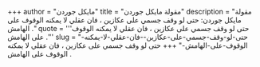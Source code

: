 +++
author = "مايكل جوردن"
title = "مقولة مايكل جوردن"
description = "مقولة مايكل جوردن: حتى لو وقف جسمي على عكازين ، فان عقلي لا يمكنه الوقوف على الهامش ."
quote = '''حتى لو وقف جسمي على عكازين ، فان عقلي لا يمكنه الوقوف على الهامش .''' 
slug = "حتى-لو-وقف-جسمي-على-عكازين--فان-عقلي-لا-يمكنه-الوقوف-على-الهامش-"
+++
حتى لو وقف جسمي على عكازين ، فان عقلي لا يمكنه الوقوف على الهامش .
